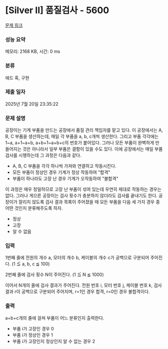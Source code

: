 # [Silver II] 품질검사 - 5600 

[문제 링크](https://www.acmicpc.net/problem/5600) 

### 성능 요약

메모리: 2168 KB, 시간: 0 ms

### 분류

애드 혹, 구현

### 제출 일자

2025년 7월 20일 23:35:22

### 문제 설명

<p>공장이는 기계 부품을 만드는 공장에서 품질 관리 책임자를 맡고 있다. 이 공장에서는 A, B, C 부품을 생산하는데, 매일 각 부품을 a, b, c개씩 생산한다. 그리고 부품 각각에는 1~a, a+1~a+b, a+b+1~a+b+c의 번호가 붙어있다. 그러나 모든 부품이 완벽하게 만들어지는 것은 아니라서 일부 부품은 결함이 있을 수도 있다. 이에 공장에서는 매일 부품 검사를 시행하는데 그 과정은 다음과 같다.</p>

<ul>
	<li>A, B, C 부품을 각각 하나씩 가져와 연결하고 작동시킨다.</li>
	<li>모든 부품이 정상인 경우 기계가 정상 작동하여 "합격"</li>
	<li>부품이 하나라도 고장 난 경우 기계가 오작동하여 "불합격"</li>
</ul>

<p>이 과정은 매우 정밀하므로 고장 난 부품이 섞여 있는데 우연히 제대로 작동하는 경우는 없다. 그러나 게으른 공장이는 검사 횟수가 충분하지 않더라도 검사를 끝내기도 한다. 공장이가 잘리지 않도록 검사 결과 목록이 주어졌을 때 모든 부품을 다음 세 가지 경우 중 어떤 것인지 분류해주도록 하자.</p>

<ul>
	<li>정상</li>
	<li>고장</li>
	<li>알 수 없음</li>
</ul>

### 입력 

 <p>1번째 줄에 전원의 개수 a, 모터의 개수 b, 케이블의 개수 c가 공백으로 구분되어 주어진다. (1 ≦ a, b, c ≦ 100)</p>

<p>2번째 줄에 검사 횟수 N이 주어진다. (1 ≦ N ≦ 1000)</p>

<p>이어서 N개의 줄에 검사 결과가 주어진다. 전원 번호 i, 모터 번호 j, 케이블 번호 k, 검사 결과 r이 공백으로 구분되어 주어지며, r=1인 경우 합격, r=0인 경우 불합격이다.</p>

### 출력 

 <p>a+b+c개의 줄에 걸쳐 부품이 어느 분류인지 출력한다.</p>

<ul>
	<li>부품 i가 고장인 경우 0</li>
	<li>부품 i가 정상인 경우 1</li>
	<li>부품 i가 고장인지 정상인지 알 수 없는 경우 2</li>
</ul>

